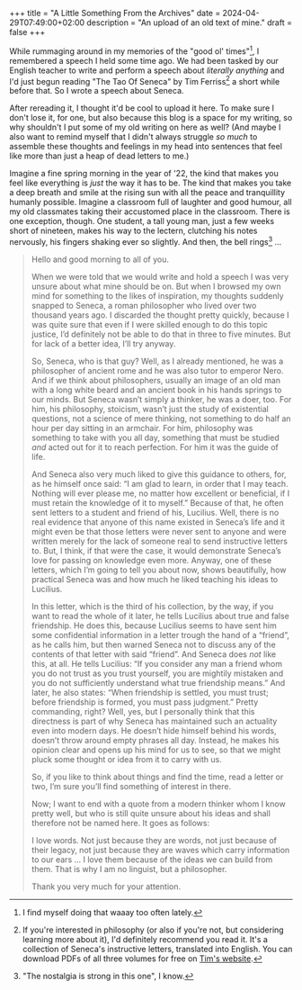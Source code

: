 +++
title = "A Little Something From the Archives"
date = 2024-04-29T07:49:00+02:00
description = "An upload of an old text of mine."
draft = false
+++

While rummaging around in my memories of the "good ol' times"[^1], I remembered
a speech I held some time ago. We had been tasked by our English teacher to
write and perform a speech about *literally anything* and I'd just begun
reading "The Tao Of Seneca" by Tim Ferriss[^2] a short while before that. So I
wrote a speech about Seneca.

[^1]: I find myself doing that waaay too often lately.

[^2]: If you're interested in philosophy (or also if you're not, but
    considering learning more about it), I'd definitely recommend you read it.
    It's a collection of Seneca's instructive letters, translated into English.
    You can download PDFs of all three volumes for free on [Tim's
    website](https://tim.blog/2017/07/06/tao-of-seneca/).

After rereading it, I thought it'd be cool to upload it here. To make sure I
don't lose it, for one, but also because this blog is a space for my writing, so
why shouldn't I put some of my old writing on here as well? (And maybe I also
want to remind myself that I didn't always struggle *so much* to assemble these
thoughts and feelings in my head into sentences that feel like more than just a
heap of dead letters to me.)

Imagine a fine spring morning in the year of '22, the kind that makes you feel
like everything is *just* the way it has to be. The kind that makes you take a
deep breath and smile at the rising sun with all the peace and tranquillity
humanly possible. Imagine a classroom full of laughter and good humour, all my
old classmates taking their accustomed place in the classroom. There is one
exception, though. One student, a tall young man, just a few weeks short of
nineteen, makes his way to the lectern, clutching his notes nervously, his
fingers shaking ever so slightly. And then, the bell rings[^3] &#x2026;

[^3]: "The nostalgia is strong in this one", I know.


> Hello and good morning to all of you.
> 
> When we were told that we would write and hold a speech I was very unsure about
> what mine should be on. But when I browsed my own mind for something to the
> likes of inspiration, my thoughts suddenly snapped to Seneca, a roman
> philosopher who lived over two thousand years ago. I discarded the thought
> pretty quickly, because I was quite sure that even if I were skilled enough to
> do this topic justice, I’d definitely not be able to do that in three to five
> minutes. But for lack of a better idea, I’ll try anyway.
> 
> So, Seneca, who is that guy? Well, as I already mentioned, he was a philosopher
> of ancient rome and he was also tutor to emperor Nero. And if we think about
> philosophers, usually an image of an old man with a long white beard and an
> ancient book in his hands springs to our minds. But Seneca wasn’t simply a
> thinker, he was a doer, too. For him, his philosophy, stoicism, wasn’t just the
> study of existential questions, not a science of mere thinking, not something to
> do half an hour per day sitting in an armchair. For him, philosophy was
> something to take with you all day, something that must be studied *and* acted
> out for it to reach perfection. For him it was the guide of life.
> 
> And Seneca also very much liked to give this guidance to others, for, as he
> himself once said: “I am glad to learn, in order that I may teach. Nothing will
> ever please me, no matter how excellent or beneficial, if I must retain the
> knowledge of it to myself.” Because of that, he often sent letters to a student
> and friend of his, Lucilius. Well, there is no real evidence that anyone of this
> name existed in Seneca’s life and it might even be that those letters were never
> sent to anyone and were written merely for the lack of someone real to send
> instructive letters to. But, I think, if that were the case, it would
> demonstrate Seneca’s love for passing on knowledge even more. Anyway, one of
> these letters, which I’m going to tell you about now, shows beautifully, how
> practical Seneca was and how much he liked teaching his ideas to Lucilius.
> 
> In this letter, which is the third of his collection, by the way, if you want to
> read the whole of it later, he tells Lucilius about true and false friendship.
> He does this, because Lucilius seems to have sent him some confidential
> information in a letter trough the hand of a “friend”, as he calls him, but then
> warned Seneca not to discuss any of the contents of that letter with said
> “friend”. And Seneca does *not* like this, at all. He tells Lucilius: “If you
> consider any man a friend whom you do not trust as you trust yourself, you are
> mightily mistaken and you do not sufficiently understand what true friendship
> means.” And later, he also states: “When friendship is settled, you must trust;
> before friendship is formed, you must pass judgment.” Pretty commanding, right?
> Well, yes, but I personally think that this directness is part of why Seneca has
> maintained such an actuality even into modern days. He doesn’t hide himself
> behind his words, doesn’t throw around empty phrases all day. Instead, he makes
> his opinion clear and opens up his mind for us to see, so that we might pluck
> some thought or idea from it to carry with us.
> 
> So, if you like to think about things and find the time, read a letter or two,
> I’m sure you’ll find something of interest in there.
> 
> Now; I want to end with a quote from a modern thinker whom I know pretty well,
> but who is still quite unsure about his ideas and shall therefore not be named
> here. It goes as follows:
> 
> I love words. Not just because they are words, not just because of their legacy,
> not just because they are waves which carry information to our ears ... I love
> them because of the ideas we can build from them. That is why I am no linguist,
> but a philosopher.
>
> Thank you very much for your attention.
